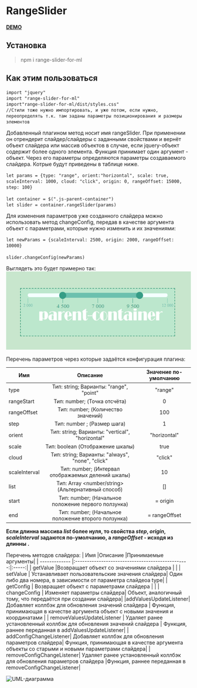 # RangeSlider

[__DEMO__](https://euyevnc.github.io/RangeSlider/)

## Установка 
>npm i range-slider-for-ml

## Как этим пользоваться
 
```
import "jquery"  
import "range-slider-for-ml"  
import"range-slider-for-ml/dist/styles.css"    
//Стили тоже нужно импортировать, и уже потом, если нужно, переопределять т.к. там заданы параметры позиционирования и размеры элементов  
```

Добавленный плагином метод носит имя rangeSlider. При применении он отрендерит слайдер/слайдеры с заданными свойствами и вернёт объект слайдера или массив объектов в случае, если jquery-объект содержит более одного элемента. Функция принимает один аргумент - объект. Через его параметры определяются параметры создаваемого слайдера. Котрые будут приведены в таблице ниже. 

```
let params = {type: "range", orient:"horizontal", scale: true, scaleInterval: 1000, cloud: "click", origin: 0, rangeOffset: 15000, step: 100}

let container = $(".js-parent-container")
let slider = container.rangeSlider(params)

```

Для изменения параметров уже созданного слайдера можно использовать метод changeConfig, передав в качестве аргумента объект с параметрами, которые нужно изменить и их значениями:

```
let newParams = {scaleInterval: 2500, origin: 2000, rangeOffset: 10000}

slider.changeConfig(newParams)

```
Выглядеть это будет примерно так:
![demo](https://github.com/Euyevnc/RangeSlider/blob/master/readme_assets/readme.png)



Перечень параметров через которые задаётся конфигурация плагина:

|    Имя          |Описание                                          |Значение по-умолчанию|
|  -------------  |:------------------------------------------------:|:-----:|
|    type         |Тип: string; Варианты: "range", "point"            |"range"| |
|    rangeStart   | Тип: number; (Точка отсчёта)                      | 0|
|    rangeOffset  | Тип: number; (Количество значений)                | 100|
|    step         | Тип: number ;  (Размер шага)                       | 1|
|    orient       | Тип: string; Варианты: "vertical", "horizontal"  | "horizontal"|
|    scale        | Тип: boolean   (Отображение шкалы)            | true|
|    cloud        | Тип: string; Варианты: "always", "none", "click" | "click"|
|    scaleInterval| Тип: number; (Интервал отображаемых делений шкалы) | 10|
|    list         | Тип: Array <number/string> (Альтернативный способ)  | []|
|    start        | Тип: number; (Начальное положение первого ползунка) | = origin|
|    end          | Тип: number; (Начальное положение второго ползунка) | = rangeOffset|
    

**Если длинна массива _list_ более нуля, то свойства _step_, _origin_, _scaleInterval_ задаются по-умолчанию, а _rangeOffset_ - исходя из длинны .**

Перечень методов слайдера: 
|    Имя          |Описание                                          |Принимаемые аргументы|
|  -------------  |:------------------------------------------------:|:-----:|
|    getValue     |Возвращает объект со значениями слайдера | |
|    setValue     | Устанавливает пользовательские значения слайдера| Один либо два номера, в зависимости от параметра слайдеоа type|
|    getConfig  | Возвращает объект с параметрами слайдера | |
|    changeConfig | Изменяет параметры слайдера|  Объект, аналогичный тому, что передаётся при создании слайдера|
|addValuesUpdateListener|Добавляет коллбэк для обновления значений слайдера  | Функция, принимающая в качестве аргумента объект с новыми значения и координатами |
| removeValuesUpdateListener | Удаляет ранее установленный коллбэк для обновления значений слайдера | Функция, раннее переданная в addValuesUpdateListener|
| addConfigChangeListener| Добавляет коллбэк для обновления параметров слайдера| Функция, принимающая в качестве аргумента объекты со старыми и новыми параметрами слайдера|
| removeConfigChangeListener|  Удаляет ранее установленный коллбэк для обновления параметров слайдера |Функция, раннее переданная в removeConfigChangeListener|


![UML-диаграммa](https://drive.google.com/file/d/1nYSpW9N7zwQJ2vJgMtDh5ux6BseQ3ryB/view?usp=sharing)









